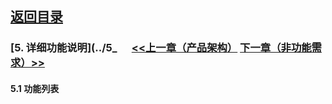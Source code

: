 

## [返回目录](../readme.md)   
### [5. 详细功能说明](../5_ &nbsp;&nbsp;&nbsp;&nbsp; [<<上一章（产品架构）](../4_Structure.md) [下一章（非功能需求）>>](../6_NotFunction.md)
#### 5.1 功能列表
